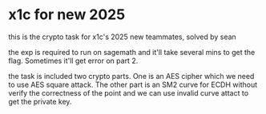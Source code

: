 # x1c for new 2025
this is the crypto task for x1c's 2025 new teammates, solved by sean

the exp is required to run on sagemath and it'll take several mins to get the flag. Sometimes it'll get error on part 2.

the task is included two crypto parts. One is an AES cipher which we need to use AES square attack. The other part is an SM2 curve for ECDH without verify the correctness of the point and we can use invalid curve attact to get the private key.

